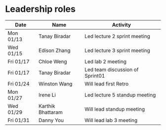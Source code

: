 # Leadership roles

| Date      | Name              | Activity                                               |
|-----------|-------------------|--------------------------------------------------------|
| Mon 01/13 | Tanay Biradar     | Led lecture 2 sprint meeting                           | 
| Wed 01/15 | Edison Zhang      | Led lecture 3 sprint meeting                           | 
| Fri 01/17 | Chloe Weng        | Led lab 2 meeting                                      | 
| Fri 01/17 | Tanay Biradar     | Led team discussion of Sprint01                        | 
| Fri 01/24 | Winston Wang      | Will lead first Retro                                  | 
| Mon 01/27 | Irene Li          | Led lecture 5 standup meeting                          | 
| Wed 01/29 | Karthik Bhattaram | Will lead standup meeting                              | 
| Fri 01/31 | Danny You         | Will lead lab 3 meeting                                | 
